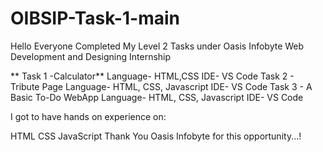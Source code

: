 # OIBSIP-Task-1-main
 Hello Everyone Completed My Level 2 Tasks under Oasis Infobyte Web Development and Designing Internship

** Task 1 -Calculator** Language- HTML,CSS IDE- VS Code Task 2 - Tribute Page Language- HTML, CSS, Javascript IDE- VS Code Task 3 - A Basic To-Do WebApp Language- HTML, CSS, Javascript IDE- VS Code

I got to have hands on experience on:

HTML CSS JavaScript Thank You Oasis Infobyte for this opportunity...!
